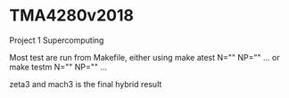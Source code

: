 # TMA4280v2018
Project 1 Supercomputing

Most test are run from Makefile, either using make atest N="" NP="" ... or make testm N="" NP="" ...

zeta3 and mach3 is the final hybrid result
